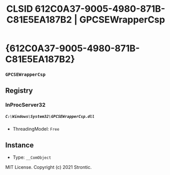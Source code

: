 ﻿---
title: "CLSID 612C0A37-9005-4980-871B-C81E5EA187B2 | GPCSEWrapperCsp"
excerpt: What is COM-Object CLSID 612C0A37-9005-4980-871B-C81E5EA187B2?
---

# {612C0A37-9005-4980-871B-C81E5EA187B2}

### `GPCSEWrapperCsp`

## Registry


### InProcServer32

##### `C:\Windows\System32\GPCSEWrapperCsp.dll`
* ThreadingModel: `Free`

## Instance

* Type: `__ComObject`

MIT License. Copyright (c) 2021 Strontic.


